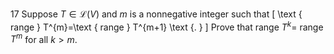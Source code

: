 17 Suppose $T \in \mathcal{L}(V)$ and $m$ is a nonnegative integer such that
\[
\text { range } T^{m}=\text { range } T^{m+1} \text {. }
\]
Prove that range $T^{k}=$ range $T^{m}$ for all $k>m$.

